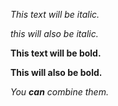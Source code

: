 *This text will be italic.*

_this will also be italic._

**This text will be bold.**

__This will also be bold.__

_You **can** combine them._
